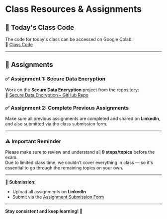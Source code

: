 
# Class Resources & Assignments

## 📌 Today's Class Code  
The code for today's class can be accessed on Google Colab:  
🔗 [Class Code](https://colab.research.google.com/drive/1X-jyeSMIFRiJu4heBncE_W7FkhT7xFq3#scrollTo=yNbJbYhyaq4n)

---

## 🎯 Assignments

### ✅ Assignment 1: Secure Data Encryption  
Work on the **Secure Data Encryption** project from the repository:  
🔗 [Secure Data Encryption – GitHub Repo](https://github.com/panaversity/learn-modern-ai-python/tree/main/CLASS_PROJECTS/05_secure_data_encryption)

### ✅ Assignment 2: Complete Previous Assignments  
Make sure all previous assignments are completed and shared on **LinkedIn**, and also submitted via the class submission form.

---

### ⚠️ Important Reminder

Please make sure to review and understand all **9 steps/topics** before the exam.  
Due to limited class time, we couldn’t cover everything in class — so it's essential to go through the remaining topics on your own.

---
 
📌 **Submission:**  
- Upload all assignments on **LinkedIn**  
- Submit via the [Assignment Submission Form](https://forms.gle/WbSHzHaUjbHfrBqE8)

---

**Stay consistent and keep learning! 🚀**
